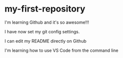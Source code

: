 # my-first-repository

I'm learning Github and it's so awesome!!!

I have now set my git config settings.

I can edit my README directly on Github

I'm learning how to use VS Code from the command line
